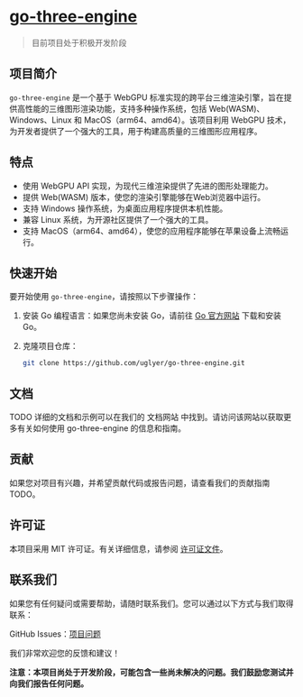 # [go-three-engine](https://github.com/uglyer/go-three-engine)

> 目前项目处于积极开发阶段

## 项目简介

`go-three-engine` 是一个基于 WebGPU 标准实现的跨平台三维渲染引擎，旨在提供高性能的三维图形渲染功能，支持多种操作系统，包括 Web(WASM)、Windows、Linux 和 MacOS（arm64、amd64）。该项目利用 WebGPU 技术，为开发者提供了一个强大的工具，用于构建高质量的三维图形应用程序。

## 特点

- 使用 WebGPU API 实现，为现代三维渲染提供了先进的图形处理能力。
- 提供 Web(WASM) 版本，使您的渲染引擎能够在Web浏览器中运行。
- 支持 Windows 操作系统，为桌面应用程序提供本机性能。
- 兼容 Linux 系统，为开源社区提供了一个强大的工具。
- 支持 MacOS（arm64、amd64），使您的应用程序能够在苹果设备上流畅运行。

## 快速开始

要开始使用 `go-three-engine`，请按照以下步骤操作：

1. 安装 Go 编程语言：如果您尚未安装 Go，请前往 [Go 官方网站](https://golang.org/dl/) 下载和安装 Go。

2. 克隆项目仓库：

   ```bash
   git clone https://github.com/uglyer/go-three-engine.git
   ``` 
## 文档

TODO 详细的文档和示例可以在我们的 文档网站 中找到。请访问该网站以获取更多有关如何使用 go-three-engine 的信息和指南。

## 贡献

如果您对项目有兴趣，并希望贡献代码或报告问题，请查看我们的贡献指南 TODO。

## 许可证
本项目采用 MIT 许可证。有关详细信息，请参阅 [许可证文件](https://github.com/uglyer/go-three-engine/blob/master/LICENSE.txt)。

## 联系我们

如果您有任何疑问或需要帮助，请随时联系我们。您可以通过以下方式与我们取得联系：

GitHub Issues：[项目问题](https://github.com/uglyer/go-three-engine/issues)

我们非常欢迎您的反馈和建议！

**注意：本项目尚处于开发阶段，可能包含一些尚未解决的问题。我们鼓励您测试并向我们报告任何问题。**
